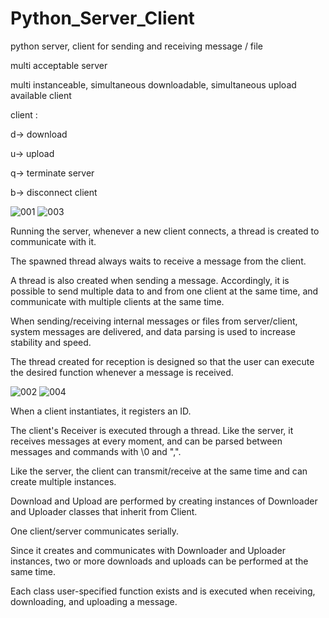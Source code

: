 # Python_Server_Client
python server, client for sending and receiving message / file

multi acceptable server

multi instanceable, simultaneous downloadable, simultaneous upload available client

client :

d-> download

u-> upload

q-> terminate server

b-> disconnect client

![001](https://user-images.githubusercontent.com/72921481/146724382-41f8f6a6-d2c2-4db6-b3ca-6309603ee44c.png)
![003](https://user-images.githubusercontent.com/72921481/146724397-dcfe7077-5b17-43bf-812a-d6f72243198f.png)

Running the server, whenever a new client connects, a thread is created to communicate with it.


The spawned thread always waits to receive a message from the client.


A thread is also created when sending a message. Accordingly, it is possible to send multiple data to and from one client at the same time, and communicate with multiple clients at the same time.



When sending/receiving internal messages or files from server/client, system messages are delivered, and data parsing is used to increase stability and speed.


The thread created for reception is designed so that the user can execute the desired function whenever a message is received.



![002](https://user-images.githubusercontent.com/72921481/146724391-236d5fe0-27bf-472e-bfa4-8793387cbeb1.png)
![004](https://user-images.githubusercontent.com/72921481/146724398-ea134c19-a390-4527-b04f-0fb8ac2a017b.png)


When a client instantiates, it registers an ID.


The client's Receiver is executed through a thread. Like the server, it receives messages at every moment, and can be parsed between messages and commands with \0 and ",".


Like the server, the client can transmit/receive at the same time and can create multiple instances.


Download and Upload are performed by creating instances of Downloader and Uploader classes that inherit from Client.


One client/server communicates serially.


Since it creates and communicates with Downloader and Uploader instances, two or more downloads and uploads can be performed at the same time.


Each class user-specified function exists and is executed when receiving, downloading, and uploading a message.
